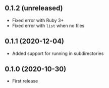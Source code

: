 ## 0.1.2 (unreleased)

- Fixed error with Ruby 3+
- Fixed error with `list` when no files

## 0.1.1 (2020-12-04)

- Added support for running in subdirectories

## 0.1.0 (2020-10-30)

- First release

